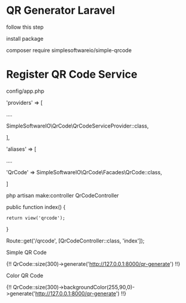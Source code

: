 # QR Generator Laravel


follow this step 


install package


composer require simplesoftwareio/simple-qrcode


<h1>Register QR Code Service</h1> 


config/app.php


'providers' => [


....                


SimpleSoftwareIO\QrCode\QrCodeServiceProvider::class,


],


'aliases' => [


....                


'QrCode' => SimpleSoftwareIO\QrCode\Facades\QrCode::class,


]

php artisan make:controller QrCodeController


public function index()
{


    return view('qrcode');


}


Route::get('/qrcode', [QrCodeController::class, 'index']);


<link href="https://cdn.jsdelivr.net/npm/bootstrap@5.0.2/dist/css/bootstrap.min.css" rel="stylesheet"/>


Simple QR Code


{!! QrCode::size(300)->generate('http://127.0.0.1:8000/qr-generate') !!}


Color QR Code


{!! QrCode::size(300)->backgroundColor(255,90,0)->generate('http://127.0.0.1:8000/qr-generate') !!}


